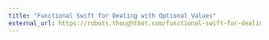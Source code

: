 ```yaml
---
title: "Functional Swift for Dealing with Optional Values"
external_url: https://robots.thoughtbot.com/functional-swift-for-dealing-with-optional-values
---
```

